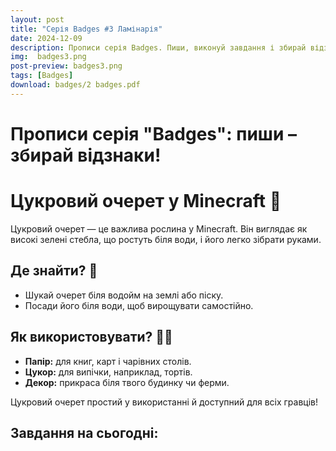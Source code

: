 ```yaml
---
layout: post
title: "Серія Badges #3 Ламінарія"
date: 2024-12-09
description: Прописи серія Badges. Пиши, виконуй завдання і збирай відзнаки, відкриваючи цікаві факти про Minecraft! 
img:  badges3.png
post-preview: badges3.png
tags: [Badges]
download: badges/2 badges.pdf
---
```




# Прописи серія "Badges": пиши – збирай відзнаки!

# Цукровий очерет у Minecraft 🌾

Цукровий очерет — це важлива рослина у Minecraft. Він виглядає як високі зелені стебла, що ростуть біля води, і його легко зібрати руками.

## Де знайти? 🌊

- Шукай очерет біля водойм на землі або піску.
- Посади його біля води, щоб вирощувати самостійно.

## Як використовувати? 📜🍬

- **Папір:** для книг, карт і чарівних столів.
- **Цукор:** для випічки, наприклад, тортів.
- **Декор:** прикраса біля твого будинку чи ферми.

Цукровий очерет простий у використанні й доступний для всіх гравців!


## Завдання на сьогодні:
